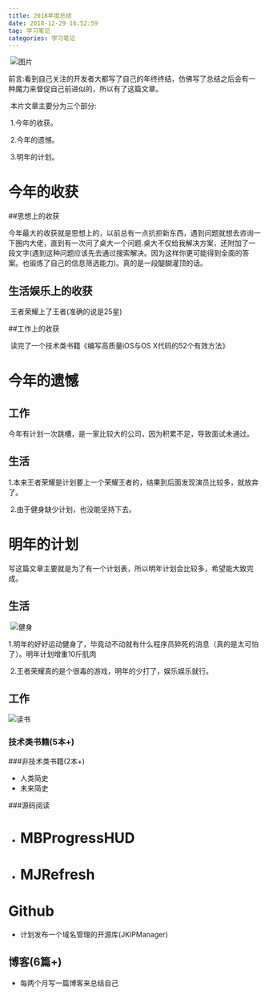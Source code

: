 ```yaml
---
title: 2018年度总结
date: 2018-12-29 16:52:59
tag: 学习笔记 
categories: 学习笔记
---
```


​	![图片](https://user-gold-cdn.xitu.io/2018/12/2/1676f0af490ee858?w=1080&h=658&f=jpeg&s=70619)

​	前言:看到自己关注的开发者大都写了自己的年终终结，仿佛写了总结之后会有一种魔力来督促自己前进似的，所以有了这篇文章。

​	本片文章主要分为三个部分:

​	1.今年的收获。

​	2.今年的遗憾。

​	3.明年的计划。

# 今年的收获

##思想上的收获

​	今年最大的收获就是思想上的，以前总有一点抗拒新东西，遇到问题就想去咨询一下圈内大佬，直到有一次问了桌大一个问题.桌大不仅给我解决方案，还附加了一段文字(遇到这种问题应该先去通过搜索解决。因为这样你更可能得到全面的答案。也锻炼了自己的信息筛选能力)。真的是一段醍醐灌顶的话。

## 生活娱乐上的收获

​	王者荣耀上了王者(准确的说是25星)

##工作上的收获

​	读完了一个技术类书籍《编写高质量iOS与OS X代码的52个有效方法》



# 今年的遗憾

## 工作

​	今年有计划一次跳槽，是一家比较大的公司，因为积累不足，导致面试未通过。

## 生活

​	1.本来王者荣耀是计划要上一个荣耀王者的，结果到后面发现演员比较多，就放弃了。

​         2.由于健身缺少计划，也没能坚持下去。



# 明年的计划

​	写这篇文章主要就是为了有一个计划表，所以明年计划会比较多，希望能大致完成。

## 生活

​	![健身](https://user-gold-cdn.xitu.io/2018/12/23/167db9542765516b?imageView2/0/w/1280/h/960/ignore-error/1)

​	1.明年的好好运动健身了，毕竟动不动就有什么程序员猝死的消息（真的是太可怕了）。明年计划增重10斤肌肉



​	2.王者荣耀真的是个很毒的游戏，明年的少打了，娱乐娱乐就行。

## 工作

![读书](https://user-gold-cdn.xitu.io/2018/12/23/167db9542734ef49?imageView2/0/w/1280/h/960/ignore-error/1)

### 技术类书籍(5本+)

###非技术类书籍(2本+)

+ 人类简史
+ 未来简史

###源码阅读

+ # MBProgressHUD

+ # MJRefresh

# Github

+ 计划发布一个域名管理的开源库(JKIPManager)

## 博客(6篇+)

+ 每两个月写一篇博客来总结自己